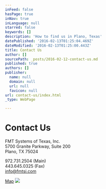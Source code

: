 ```yaml
---
inFeed: false
hasPage: true
inNav: true
inLanguage: null
starred: false
keywords: []
description: 'How to find us in Plano, Texas'
datePublished: '2016-02-13T01:25:04.469Z'
dateModified: '2016-02-13T01:25:00.443Z'
title: Contact Us
author: []
sourcePath: _posts/2016-02-12-contact-us.md
published: true
authors: []
publisher:
  name: null
  domain: null
  url: null
  favicon: null
url: contact-us/index.html
_type: WebPage

---
```

# Contact Us

FMT Systems of Texas, Inc.  
5700 Granite Parkway, Suite 200  
Plano, TX 75024

972.731.2504 (Main)  
443.645.0325 (Fax)  
[info@fmtsi.com][0]

[Map][1]
![](https://the-grid-user-content.s3-us-west-2.amazonaws.com/4613a67a-7477-4523-adbd-3262bf1e0e8a.png)

[0]: info@fmtsi.com
[1]: https://www.google.com/maps/place/200,+5700+Granite+Pkwy,+Plano,+TX+75024/@33.0875541,-96.8211769,17z/data=!3m1!4b1!4m2!3m1!1s0x864c3cbbdf3c8593:0x19d67f9b71cb284a?hl=en